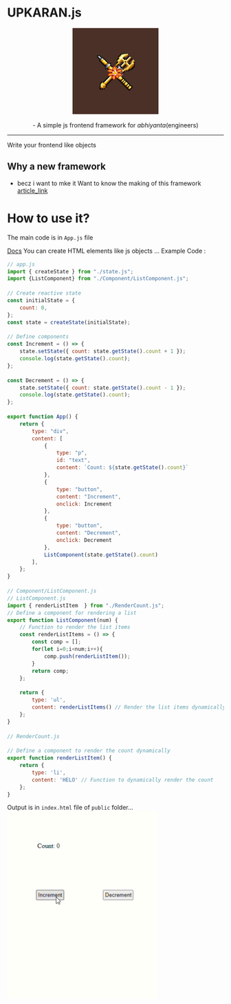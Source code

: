 # UPKARAN.js
<div align="center">
    <img src='./logo.png' width='200'>
    <p> - A simple js frontend framework for <i>abhiyanta</i>(engineers)</p>
    <hr>
</div>

Write your frontend like objects
 ## Why a new framework 
 - becz i want to mke it
Want to know the making of this framework [article_link](https://rudransh61.hashnode.dev/thoughts-how-i-created-a-js-framework-in-just-4-days)
# How to use it? 
The main code is in `App.js` file

[Docs](./docs.md)
You can create HTML elements like js objects ...
Example Code :
```javascript
// app.js
import { createState } from "./state.js";
import {ListComponent} from "./Component/ListComponent.js";

// Create reactive state
const initialState = {
    count: 0,
};
const state = createState(initialState);

// Define components
const Increment = () => {
    state.setState({ count: state.getState().count + 1 });
    console.log(state.getState().count);
};

const Decrement = () => {
    state.setState({ count: state.getState().count - 1 });
    console.log(state.getState().count);
};

export function App() {
    return {
        type: "div",
        content: [
            {
                type: "p",
                id: "text",
                content: `Count: ${state.getState().count}`
            },
            {
                type: "button",
                content: "Increment",
                onclick: Increment
            },
            {
                type: "button",
                content: "Decrement",
                onclick: Decrement
            },
            ListComponent(state.getState().count)
        ],
    };
}

// Component/ListComponent.js
// ListComponent.js
import { renderListItem  } from "./RenderCount.js";
// Define a component for rendering a list
export function ListComponent(num) {
    // Function to render the list items
    const renderListItems = () => {
        const comp = [];
        for(let i=0;i<num;i++){
            comp.push(renderListItem());
        }
        return comp;
    };

    return {
        type: 'ul',
        content: renderListItems() // Render the list items dynamically
    };
}

// RenderCount.js

// Define a component to render the count dynamically
export function renderListItem() {
    return {
        type: 'li',
        content: 'HELO' // Function to dynamically render the count
    };
}

```

Output is in `index.html` file of `public` folder...
![gif_example](vid1.gif)
